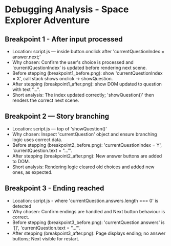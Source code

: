 # Debugging Analysis - Space Explorer Adventure

## Breakpoint 1 - After input processed
- Location: script.js — inside button.onclick after 'currentQuestionIndex = answer.next;'  
- Why chosen: Confirm the user's choice is processed and 'currentQuestionIndex' is updated before rendering next scene.  
- Before stepping (breakpoint1_before.png): show 'currentQuestionIndex = X', call stack shows onclick -> showQuestion.  
- After stepping (breakpoint1_after.png): show DOM updated to question with text "...".  
- Short analysis: The index updated correctly; 'showQuestion()' then renders the correct next scene.

## Breakpoint 2 — Story branching
- Location: script.js — top of 'showQuestion()'
- Why chosen: Inspect 'currentQuestion' object and ensure branching logic uses correct data.  
- Before stepping (breakpoint2_before.png): 'currentQuestionIndex = Y', 'currentQuestion.text = "..."'.
- After stepping (breakpoint2_after.png): New answer buttons are added to DOM.
- Short analysis:  Rendering logic cleared old choices and added new ones, as expected.

## Breakpoint 3 - Ending reached
- Location: script.js - where 'currentQuestion.answers.length === 0' is detected
- Why chosen: Confirm endings are handled and Next button behaviour is correct.
- Before stepping (breakpoint3_before.png): 'currentQuestion.answers' is '[]', 'currentQuestion.text = "..."'.
- After stepping (breakpoint3_after.png): Page displays ending; no answer buttons; Next visible for restart.